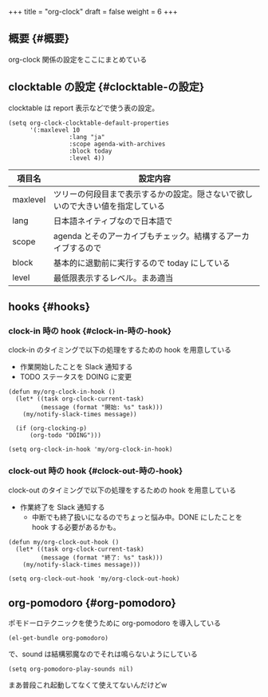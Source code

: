+++
title = "org-clock"
draft = false
weight = 6
+++

## 概要 {#概要}

org-clock 関係の設定をここにまとめている


## clocktable の設定 {#clocktable-の設定}

clocktable は report 表示などで使う表の設定。

```emacs-lisp
(setq org-clock-clocktable-default-properties
      '(:maxlevel 10
                 :lang "ja"
                 :scope agenda-with-archives
                 :block today
                 :level 4))
```

| 項目名   | 設定内容                                |
|-------|-------------------------------------|
| maxlevel | ツリーの何段目まで表示するかの設定。隠さないで欲しいので大きい値を指定している |
| lang     | 日本語ネイティブなので日本語で          |
| scope    | agenda とそのアーカイブもチェック。結構するアーカイブするので |
| block    | 基本的に退勤前に実行するので today にしている |
| level    | 最低限表示するレベル。まあ適当          |


## hooks {#hooks}


### clock-in 時の hook {#clock-in-時の-hook}

clock-in のタイミングで以下の処理をするための hook を用意している

-   作業開始したことを Slack 通知する
-   TODO ステータスを DOING に変更

<!--listend-->

```emacs-lisp
(defun my/org-clock-in-hook ()
  (let* ((task org-clock-current-task)
         (message (format "開始: %s" task)))
    (my/notify-slack-times message))

  (if (org-clocking-p)
      (org-todo "DOING")))

(setq org-clock-in-hook 'my/org-clock-in-hook)
```


### clock-out 時の hook {#clock-out-時の-hook}

clock-out のタイミングで以下の処理をするための hook を用意している

-   作業終了を Slack 通知する
    -   中断でも終了扱いになるのでちょっと悩み中。DONE にしたことを hook する必要があるかも。

<!--listend-->

```emacs-lisp
(defun my/org-clock-out-hook ()
  (let* ((task org-clock-current-task)
         (message (format "終了: %s" task)))
    (my/notify-slack-times message)))

(setq org-clock-out-hook 'my/org-clock-out-hook)
```


## org-pomodoro {#org-pomodoro}

ポモドーロテクニックを使うために org-pomodoro を導入している

```emacs-lisp
(el-get-bundle org-pomodoro)
```

で、sound は結構邪魔なのでそれは鳴らないようにしている

```emacs-lisp
(setq org-pomodoro-play-sounds nil)
```

まあ普段これ起動してなくて使えてないんだけどw
